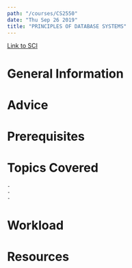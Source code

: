```yaml
---
path: "/courses/CS2550"
date: "Thu Sep 26 2019"
title: "PRINCIPLES OF DATABASE SYSTEMS"
---
```

[Link to SCI]("http://courses.sci.pitt.edu/courses/courses/view/CS-2550")

# General Information

# Advice


# Prerequisites
<!-- PREREQ_REPLACEMENT (Do not remove) -->

<!-- END PREREQ_REPLACEMENT (Do not remove) -->
# Topics Covered
	- 
	-
	-
# Workload

<!-- TESTIMONIALS
# Testimonials
This gets replaced with Gatsby, its
data comes from Google Sheets for easier
editing!
-->

# Resources
